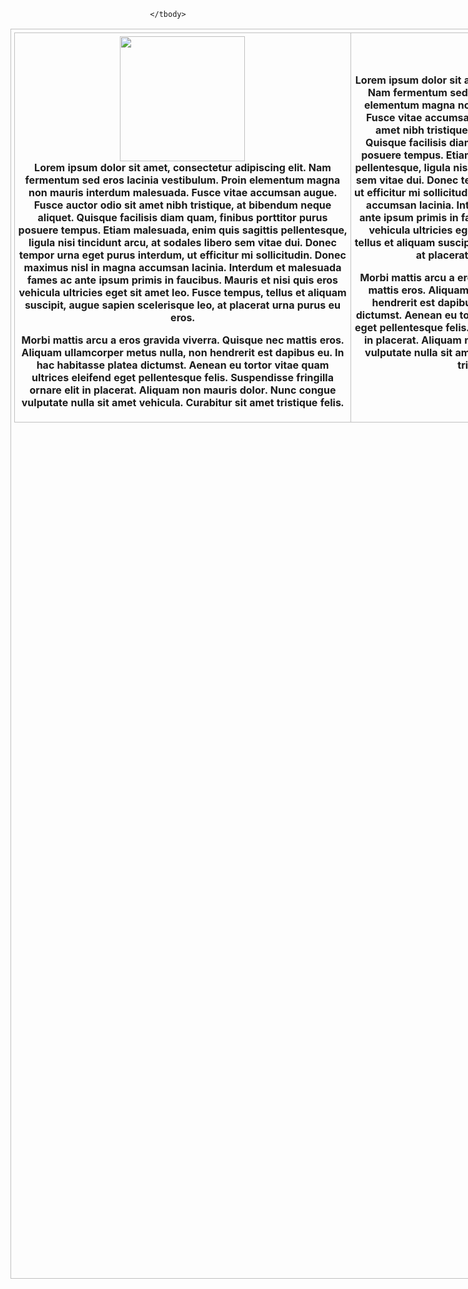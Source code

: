    <body>
   <style> 
	       body {
        background-image: url("https://i.pinimg.com/564x/ee/96/06/ee9606c1e661990cad30cc13e5b1316b.jpg");
        background-attachment: fixed;
         background-position: bottom;
       }
	  </style>
<style>
	.demo {
		width:1000px;
		height:2000px;
		border:1px solid #C0C0C0;
		border-collapse:collapse;
		padding:5px;
	}
	.demo th {
		border:1px solid #C0C0C0;
		padding:5px;
		background:#FFFFF;
	}
	.demo td {
		border:1px solid #C0C0C0;
		text-align:center;
		padding:5px;
		background:#FFFFFF;
	}
</style>
<center>
<table class="demo">
	<thead>
	<tr>
		<th><img src="https://pbs.twimg.com/media/E05wpHqXoAINF2_?format=jpg&name=medium" height="200"><br>Lorem ipsum dolor sit amet, consectetur adipiscing elit. Nam fermentum sed eros lacinia vestibulum. Proin elementum magna non mauris interdum malesuada. Fusce vitae accumsan augue. Fusce auctor odio sit amet nibh tristique, at bibendum neque aliquet. Quisque facilisis diam quam, finibus porttitor purus posuere tempus. Etiam malesuada, enim quis sagittis pellentesque, ligula nisi tincidunt arcu, at sodales libero sem vitae dui. Donec tempor urna eget purus interdum, ut efficitur mi sollicitudin. Donec maximus nisl in magna accumsan lacinia. Interdum et malesuada fames ac ante ipsum primis in faucibus. Mauris et nisi quis eros vehicula ultricies eget sit amet leo. Fusce tempus, tellus et aliquam suscipit, augue sapien scelerisque leo, at placerat urna purus eu eros.

Morbi mattis arcu a eros gravida viverra. Quisque nec mattis eros. Aliquam ullamcorper metus nulla, non hendrerit est dapibus eu. In hac habitasse platea dictumst. Aenean eu tortor vitae quam ultrices eleifend eget pellentesque felis. Suspendisse fringilla ornare elit in placerat. Aliquam non mauris dolor. Nunc congue vulputate nulla sit amet vehicula. Curabitur sit amet tristique felis.</th>
		<th>Lorem ipsum dolor sit amet, consectetur adipiscing elit. Nam fermentum sed eros lacinia vestibulum. Proin elementum magna non mauris interdum malesuada. Fusce vitae accumsan augue. Fusce auctor odio sit amet nibh tristique, at bibendum neque aliquet. Quisque facilisis diam quam, finibus porttitor purus posuere tempus. Etiam malesuada, enim quis sagittis pellentesque, ligula nisi tincidunt arcu, at sodales libero sem vitae dui. Donec tempor urna eget purus interdum, ut efficitur mi sollicitudin. Donec maximus nisl in magna accumsan lacinia. Interdum et malesuada fames ac ante ipsum primis in faucibus. Mauris et nisi quis eros vehicula ultricies eget sit amet leo. Fusce tempus, tellus et aliquam suscipit, augue sapien scelerisque leo, at placerat urna purus eu eros.

Morbi mattis arcu a eros gravida viverra. Quisque nec mattis eros. Aliquam ullamcorper metus nulla, non hendrerit est dapibus eu. In hac habitasse platea dictumst. Aenean eu tortor vitae quam ultrices eleifend eget pellentesque felis. Suspendisse fringilla ornare elit in placerat. Aliquam non mauris dolor. Nunc congue vulputate nulla sit amet vehicula. Curabitur sit amet tristique felis.</th>
	</tr>
	</thead>
	<tbody>

	</tbody>
</table>
